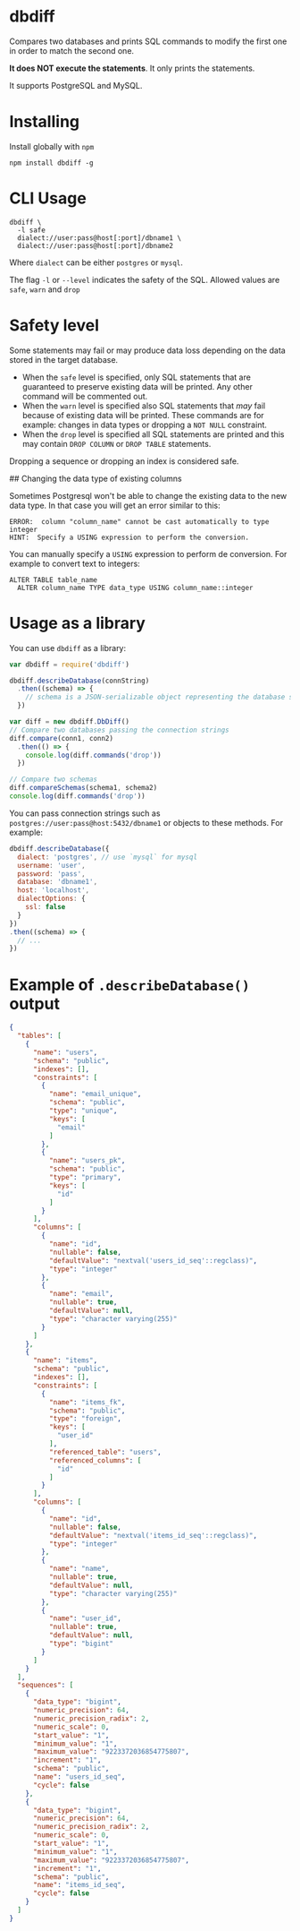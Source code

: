 # dbdiff

Compares two databases and prints SQL commands to modify the first one in order to match the second one.

**It does NOT execute the statements**. It only prints the statements.

It supports PostgreSQL and MySQL.

# Installing

Install globally with `npm`

```
npm install dbdiff -g
```

# CLI Usage

```
dbdiff \
  -l safe
  dialect://user:pass@host[:port]/dbname1 \
  dialect://user:pass@host[:port]/dbname2
```

Where `dialect` can be either `postgres` or `mysql`.

The flag `-l` or `--level` indicates the safety of the SQL. Allowed values are `safe`, `warn` and `drop`

# Safety level

Some statements may fail or may produce data loss depending on the data stored in the target database.

- When the `safe` level is specified, only SQL statements that are guaranteed to preserve existing data will be printed. Any other command will be commented out.
- When the `warn` level is specified also SQL statements that *may* fail because of existing data will be printed. These commands are for example: changes in data types or dropping a `NOT NULL` constraint.
- When the `drop` level is specified all SQL statements are printed and this may contain `DROP COLUMN` or `DROP TABLE` statements.

Dropping a sequence or dropping an index is considered safe.

## Changing the data type of existing columns

Sometimes Postgresql won't be able to change the existing data to the new data type. In that case you will get an error similar to this:

```
ERROR:  column "column_name" cannot be cast automatically to type integer
HINT:  Specify a USING expression to perform the conversion.
```

You can manually specify a `USING` expression to perform de conversion. For example to convert text to integers:

```
ALTER TABLE table_name
  ALTER column_name TYPE data_type USING column_name::integer
```

# Usage as a library

You can use `dbdiff` as a library:

```javascript
var dbdiff = require('dbdiff')

dbdiff.describeDatabase(connString)
  .then((schema) => {
    // schema is a JSON-serializable object representing the database structure
  })

var diff = new dbdiff.DbDiff()
// Compare two databases passing the connection strings
diff.compare(conn1, conn2)
  .then(() => {
    console.log(diff.commands('drop'))
  })

// Compare two schemas
diff.compareSchemas(schema1, schema2)
console.log(diff.commands('drop'))
```

You can pass connection strings such as `postgres://user:pass@host:5432/dbname1` or objects to these methods. For example:

```javascript
dbdiff.describeDatabase({
  dialect: 'postgres', // use `mysql` for mysql
  username: 'user',
  password: 'pass',
  database: 'dbname1',
  host: 'localhost',
  dialectOptions: {
    ssl: false
  }
})
.then((schema) => {
  // ...
})
```

# Example of `.describeDatabase()` output

```json
{
  "tables": [
    {
      "name": "users",
      "schema": "public",
      "indexes": [],
      "constraints": [
        {
          "name": "email_unique",
          "schema": "public",
          "type": "unique",
          "keys": [
            "email"
          ]
        },
        {
          "name": "users_pk",
          "schema": "public",
          "type": "primary",
          "keys": [
            "id"
          ]
        }
      ],
      "columns": [
        {
          "name": "id",
          "nullable": false,
          "defaultValue": "nextval('users_id_seq'::regclass)",
          "type": "integer"
        },
        {
          "name": "email",
          "nullable": true,
          "defaultValue": null,
          "type": "character varying(255)"
        }
      ]
    },
    {
      "name": "items",
      "schema": "public",
      "indexes": [],
      "constraints": [
        {
          "name": "items_fk",
          "schema": "public",
          "type": "foreign",
          "keys": [
            "user_id"
          ],
          "referenced_table": "users",
          "referenced_columns": [
            "id"
          ]
        }
      ],
      "columns": [
        {
          "name": "id",
          "nullable": false,
          "defaultValue": "nextval('items_id_seq'::regclass)",
          "type": "integer"
        },
        {
          "name": "name",
          "nullable": true,
          "defaultValue": null,
          "type": "character varying(255)"
        },
        {
          "name": "user_id",
          "nullable": true,
          "defaultValue": null,
          "type": "bigint"
        }
      ]
    }
  ],
  "sequences": [
    {
      "data_type": "bigint",
      "numeric_precision": 64,
      "numeric_precision_radix": 2,
      "numeric_scale": 0,
      "start_value": "1",
      "minimum_value": "1",
      "maximum_value": "9223372036854775807",
      "increment": "1",
      "schema": "public",
      "name": "users_id_seq",
      "cycle": false
    },
    {
      "data_type": "bigint",
      "numeric_precision": 64,
      "numeric_precision_radix": 2,
      "numeric_scale": 0,
      "start_value": "1",
      "minimum_value": "1",
      "maximum_value": "9223372036854775807",
      "increment": "1",
      "schema": "public",
      "name": "items_id_seq",
      "cycle": false
    }
  ]
}
```
